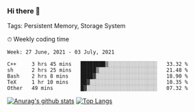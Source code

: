 ### Hi there 👋

Tags: Persistent Memory, Storage System

<!--

[![Anurag's github stats](https://github-readme-stats.vercel.app/api?username=wwyf)](https://github.com/anuraghazra/github-readme-stats)

[![Anurag's github stats](https://github-readme-stats.vercel.app/api?username=wwyf&count_private=true)](https://github.com/anuraghazra/github-readme-stats)


[![Top Langs](https://github-readme-stats.vercel.app/api/top-langs/?username=wwyf&count_private=true&&hide=jupyter%20notebook,html)](https://github.com/anuraghazra/github-readme-stats)



-->


⏱ Weekly coding time

<!--START_SECTION:waka-->
```text
Week: 27 June, 2021 - 03 July, 2021

C++     3 hrs 45 mins   ████████▒░░░░░░░░░░░░░░░░   33.32 % 
sh      2 hrs 25 mins   █████▒░░░░░░░░░░░░░░░░░░░   21.48 % 
Bash    2 hrs 8 mins    ████▓░░░░░░░░░░░░░░░░░░░░   18.90 % 
TeX     1 hr 10 mins    ██▓░░░░░░░░░░░░░░░░░░░░░░   10.35 % 
Other   49 mins         █▓░░░░░░░░░░░░░░░░░░░░░░░   07.32 % 
```
<!--END_SECTION:waka-->



[![Anurag's github stats](https://github-readme-stats.vercel.app/api?username=wwyf&count_private=true&show_icons=true&hide_border=true)](https://github.com/anuraghazra/github-readme-stats) [![Top Langs](https://github-readme-stats.vercel.app/api/top-langs/?username=wwyf&count_private=true&hide=jupyter%20notebook,html,OpenEdge%20ABL&langs_count=10&layout=compact&hide_border=true)](https://github.com/anuraghazra/github-readme-stats)

<!--

[![willianrod's wakatime stats](https://github-readme-stats.vercel.app/api/wakatime?username=wwyf)](https://github.com/anuraghazra/github-readme-stats)


-->
